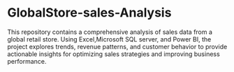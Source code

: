 # GlobalStore-sales-Analysis
This repository contains a comprehensive analysis of sales data from a global retail store. Using Excel,Microsoft  SQL server, and Power BI, the project explores trends, revenue patterns, and customer behavior to provide actionable insights for optimizing sales strategies and improving business performance.
